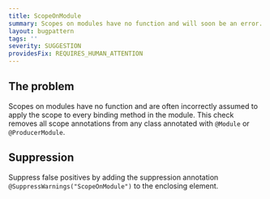 ```yaml
---
title: ScopeOnModule
summary: Scopes on modules have no function and will soon be an error.
layout: bugpattern
tags: ''
severity: SUGGESTION
providesFix: REQUIRES_HUMAN_ATTENTION
---
```


<!--
*** AUTO-GENERATED, DO NOT MODIFY ***
To make changes, edit the @BugPattern annotation or the explanation in docs/bugpattern.
-->

## The problem
Scopes on modules have no function and are often incorrectly assumed to apply
the scope to every binding method in the module. This check removes all scope
annotations from any class annotated with `@Module` or `@ProducerModule`.

## Suppression
Suppress false positives by adding the suppression annotation `@SuppressWarnings("ScopeOnModule")` to the enclosing element.
